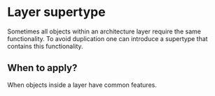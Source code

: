 # Layer supertype

Sometimes all objects within an architecture layer require the same functionality. To avoid duplication one can 
introduce a supertype that contains this functionality.

## When to apply?
When objects inside a layer have common features.